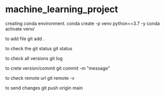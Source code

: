 # machine_learning_project

creating conda environment.
conda create -p venv python==3.7 -y
conda activate venv/

to add file
git add .

to check the git status
git status

to check all versions
git log

to crete version/commit 
git commit -m "message"

to check remote url
git remote -v

to send changes
git push origin main